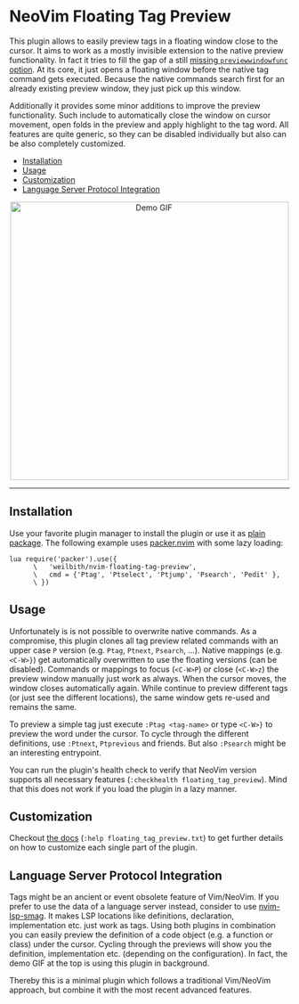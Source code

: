 # NeoVim Floating Tag Preview

This plugin allows to easily preview tags in a floating window close to the
cursor. It aims to work as a mostly invisible extension to the native preview
functionality. In fact it tries to fill the gap of a still [missing
`previewwindowfunc` option](https://github.com/neovim/neovim/issues/12859). At
its core, it just opens a floating window before the native tag command gets
executed. Because the native commands search first for an already existing
preview window, they just pick up this window.

Additionally it provides some minor additions to improve the preview
functionality. Such include to automatically close the window on cursor
movement, open folds in the preview and apply highlight to the tag word. All
features are quite generic, so they can be disabled individually but also
can be also completely customized.

- [Installation](#installation)
- [Usage](#usage)
- [Customization](#customization)
- [Language Server Protocol Integration](#language-server-protocol-integration)


<p align="center">
  <img src="https://user-images.githubusercontent.com/12543647/119907385-6c49d900-bf50-11eb-81a7-4b025bb3f1a1.GIF" alt="Demo GIF" width="500px" />
</p>

---


## Installation

Use your favorite plugin manager to install the plugin or use it as [plain
package](https://neovim.io/doc/user/repeat.html#packages). The following
example uses [packer.nvim](https://github.com/wbthomason/packer.nvim) with some
lazy loading:

```vim
lua require('packer').use({
      \   'weilbith/nvim-floating-tag-preview',
      \   cmd = {'Ptag', 'Ptselect', 'Ptjump', 'Psearch', 'Pedit' },
      \ })
```


## Usage

Unfortunately is is not possible to overwrite native commands. As a
compromise, this plugin clones all tag preview related commands with an upper
case `P` version (e.g. `Ptag`, `Ptnext`, `Psearch`, ...). Native mappings
(e.g. `<C-W>}`) get automatically overwritten to use the floating versions
(can be disabled). Commands or mappings to focus (`<C-W>P`) or close
(`<C-W>z`) the preview window manually just work as always. When the cursor
moves, the window closes automatically again. While continue to preview
different tags (or just see the different locations), the same window gets
re-used and remains the same.

To preview a simple tag just execute `:Ptag <tag-name>` or type `<C-W>}` to
preview the word under the cursor. To cycle through the different definitions,
use `:Ptnext`, `Ptprevious` and friends. But also `:Psearch` might be an
interesting entrypoint.

You can run the plugin's health check to verify that NeoVim version supports
all necessary features (`:checkhealth floating_tag_preview`). Mind that this
does not work if you load the plugin in a lazy manner.


## Customization

Checkout [the
docs](https://github.com/weilbith/nvim-floating-tag-preview/blob/master/doc/floating_tag_preview.txt)
(`:help floating_tag_preview.txt`) to get further details on how to customize
each single part of the plugin.

## Language Server Protocol Integration

Tags might be an ancient or event obsolete feature of Vim/NeoVim. If you prefer
to use the data of a language server instead, consider to use
[nvim-lsp-smag](https://github.com/weilbith/nvim-lsp-smag). It makes LSP
locations like definitions, declaration, implementation etc. just work as tags.
Using both plugins in combination you can easily preview the definition of a
code object (e.g. a function or class) under the cursor. Cycling through the
previews will show you the definition, implementation etc. (depending on the
configuration). In fact, the demo GIF at the top is using this plugin in
background.

Thereby this is a minimal plugin which follows a traditional Vim/NeoVim
approach, but combine it with the most recent advanced features.
